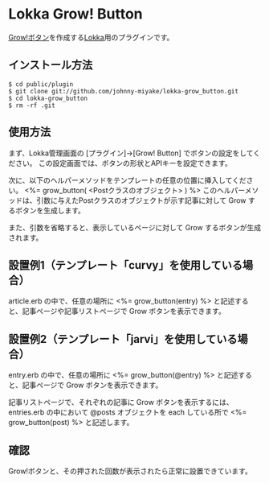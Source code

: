 Lokka Grow! Button
============================

[Grow!ボタン](http://blog.growbutton.com/tutorial/)を作成する[Lokka](http://lokka.org)用のプラグインです。

インストール方法
----------------

    $ cd public/plugin
    $ git clone git://github.com/johnny-miyake/lokka-grow_button.git
    $ cd lokka-grow_button
    $ rm -rf .git

使用方法
--------

まず、Lokka管理画面の [プラグイン]->[Grow! Button] でボタンの設定をしてください。
この設定画面では、ボタンの形状とAPIキーを設定できます。

次に、以下のヘルパーメソッドをテンプレートの任意の位置に挿入してください。
    <%= grow_button( <Postクラスのオブジェクト> ) %>
このヘルパーメソッドは、引数に与えたPostクラスのオブジェクトが示す記事に対して Grow するボタンを生成します。

また、引数を省略すると、表示しているページに対して Grow するボタンが生成されます。

設置例1（テンプレート「curvy」を使用している場合）
---------------------------------------------------
article.erb の中で、任意の場所に
    <%= grow_button(entry) %>
と記述すると、記事ページや記事リストページで Grow ボタンを表示できます。

設置例2（テンプレート「jarvi」を使用している場合）
---------------------------------------------------
entry.erb の中で、任意の場所に
    <%= grow_button(@entry) %>
と記述すると、記事ページで Grow ボタンを表示できます。

記事リストページで、それぞれの記事に Grow ボタンを表示するには、
entries.erb の中において @posts オブジェクトを each している所で
    <%= grow_button(post) %>
と記述します。

確認
----
Grow!ボタンと、その押された回数が表示されたら正常に設置できています。
